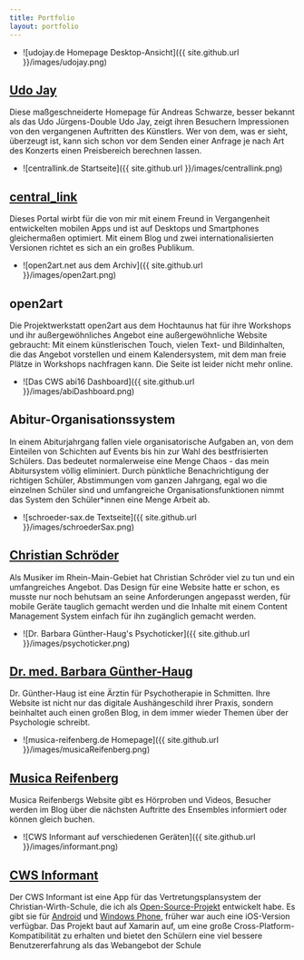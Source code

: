 ```yaml
---
title: Portfolio
layout: portfolio
---
```

- ![udojay.de Homepage Desktop-Ansicht]({{ site.github.url }}/images/udojay.png)
## [Udo Jay](https://udojay.de/)
Diese maßgeschneiderte Homepage für Andreas Schwarze, besser bekannt als das Udo Jürgens-Double Udo Jay, zeigt ihren Besuchern Impressionen von den vergangenen Auftritten des Künstlers. Wer von dem, was er sieht, überzeugt ist, kann sich schon vor dem Senden einer Anfrage je nach Art des Konzerts einen Preisbereich berechnen lassen.
- ![centrallink.de Startseite]({{ site.github.url }}/images/centrallink.png)
## [central_link](http://centrallink.de/)
Dieses Portal wirbt für die von mir mit einem Freund in Vergangenheit entwickelten mobilen Apps und ist auf Desktops und Smartphones gleichermaßen optimiert. Mit einem Blog und zwei internationalisierten Versionen richtet es sich an ein großes Publikum.
- ![open2art.net aus dem Archiv]({{ site.github.url }}/images/open2art.png)
## open2art
Die Projektwerkstatt open2art aus dem Hochtaunus hat für ihre Workshops und ihr außergewöhnliches Angebot eine außergewöhnliche Website gebraucht: Mit einem künstlerischen Touch, vielen Text- und Bildinhalten, die das Angebot vorstellen und einem Kalendersystem, mit dem man freie Plätze in Workshops nachfragen kann. Die Seite ist leider nicht mehr online.
- ![Das CWS abi16 Dashboard]({{ site.github.url }}/images/abiDashboard.png)
## Abitur-Organisationssystem
In einem Abiturjahrgang fallen viele organisatorische Aufgaben an, von dem Einteilen von Schichten auf Events bis hin zur Wahl des bestfrisierten Schülers. Das bedeutet normalerweise eine Menge Chaos - das mein Abitursystem völlig eliminiert. Durch pünktliche Benachrichtigung der richtigen Schüler, Abstimmungen vom ganzen Jahrgang, egal wo die einzelnen Schüler sind und umfangreiche Organisationsfunktionen nimmt das System den Schüler\*innen eine Menge Arbeit ab.
- ![schroeder-sax.de Textseite]({{ site.github.url }}/images/schroederSax.png)
## [Christian Schröder](http://schroeder-sax.de/)
Als Musiker im Rhein-Main-Gebiet hat Christian Schröder viel zu tun und ein umfangreiches Angebot. Das Design für eine Website hatte er schon, es musste nur noch behutsam an seine Anforderungen angepasst werden, für mobile Geräte tauglich gemacht werden und die Inhalte mit einem Content Management System einfach für ihn zugänglich gemacht werden.
- ![Dr. Barbara Günther-Haug's Psychoticker]({{ site.github.url }}/images/psychoticker.png)
## [Dr. med. Barbara Günther-Haug](http://www.blog.b-guenther-haug-psychotherapie.de/wordpress/)
Dr. Günther-Haug ist eine Ärztin für Psychotherapie in Schmitten. Ihre Website ist nicht nur das digitale Aushängeschild ihrer Praxis, sondern beinhaltet auch einen großen Blog, in dem immer wieder Themen über der Psychologie schreibt.
- ![musica-reifenberg.de Homepage]({{ site.github.url }}/images/musicaReifenberg.png)
## [Musica Reifenberg](https://musica-reifenberg.de/)
Musica Reifenbergs Website gibt es Hörproben und Videos, Besucher werden im Blog über die nächsten Auftritte des Ensembles informiert oder können gleich buchen.  
- ![CWS Informant auf verschiedenen Geräten]({{ site.github.url }}/images/informant.png)
## [CWS Informant](http://centrallink.de/informant/)
Der CWS Informant ist eine App für das Vertretungsplansystem der Christian-Wirth-Schule, die ich als [Open-Source-Projekt](https://github.com/reknih/UntisExp/) entwickelt habe. Es gibt sie für [Android](https://play.google.com/store/apps/details?id=vplan.vplan) und [Windows Phone](https://www.microsoft.com/de-de/store/p/cws-informant/9wzdncrfjw4k?wa=wsignin1.0&rtc=1), früher war auch eine iOS-Version verfügbar. Das Projekt baut auf Xamarin auf, um eine große Cross-Platform-Kompatibilität zu erhalten und bietet den Schülern eine viel bessere Benutzererfahrung als das Webangebot der Schule
